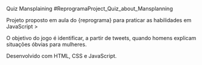 Quiz Mansplaining
#ReprogramaProject_Quiz_about_Mansplanning


Projeto proposto em aula do {reprograma} para praticar as habilidades em JavaScript > 



O objetivo do jogo é identificar, a partir de tweets, quando homens explicam situações óbvias para mulheres.

Desenvolvido com HTML, CSS e JavaScript.
